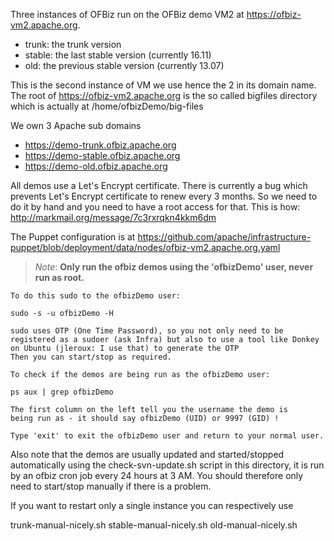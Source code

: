 Three instances of OFBiz run on the OFBiz demo VM2 at https://ofbiz-vm2.apache.org.

* trunk: the trunk version
* stable: the last stable version (currently 16.11)
* old: the previous stable version (currently 13.07)
 
This is the second instance of VM we use hence the 2 in its domain name.
The root of https://ofbiz-vm2.apache.org is the so called bigfiles directory 
which is actually at /home/ofbizDemo/big-files

We own 3 Apache sub domains

* https://demo-trunk.ofbiz.apache.org
* https://demo-stable.ofbiz.apache.org
* https://demo-old.ofbiz.apache.org

All demos use a Let's Encrypt certificate. There is currently a bug which prevents Let's Encrypt certificate to renew every 3 months. So we need to do it by hand and you need to have a root access for that. This is how: [http://markmail.org/message/7c3rxrqkn4kkm6dm ](http://markmail.org/message/7c3rxrqkn4kkm6dm)

The Puppet configuration is at 
https://github.com/apache/infrastructure-puppet/blob/deployment/data/nodes/ofbiz-vm2.apache.org.yaml


>_Note_: **Only run the ofbiz demos using the 'ofbizDemo' user, never run as root.** 
    
    To do this sudo to the ofbizDemo user:

    sudo -s -u ofbizDemo -H

    sudo uses OTP (One Time Password), so you not only need to be registered as a sudoer (ask Infra) but also to use a tool like Donkey on Ubuntu (jleroux: I use that) to generate the OTP
    Then you can start/stop as required.

    To check if the demos are being run as the ofbizDemo user:

    ps aux | grep ofbizDemo

    The first column on the left tell you the username the demo is
    being run as - it should say ofbizDemo (UID) or 9997 (GID) !

    Type 'exit' to exit the ofbizDemo user and return to your normal user.

Also note that the demos are usually updated and started/stopped
automatically using the check-svn-update.sh script in this
directory, it is run by an ofbiz cron job every 24 hours at 3 AM.
You should therefore only need to start/stop manually if there is
a problem.

If you want to restart only a single instance you can respectively use

trunk-manual-nicely.sh
stable-manual-nicely.sh
old-manual-nicely.sh

